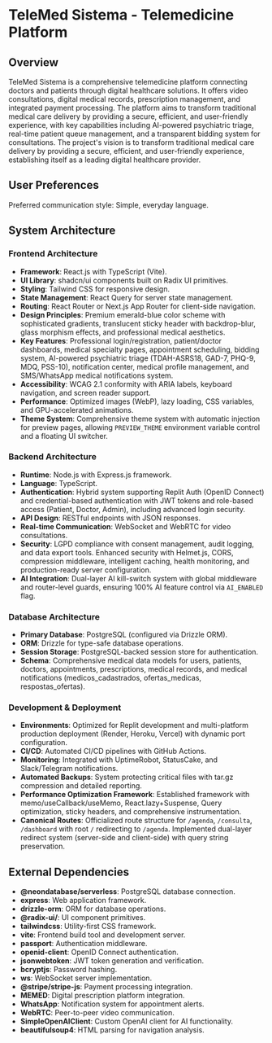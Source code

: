 # TeleMed Sistema - Telemedicine Platform

## Overview
TeleMed Sistema is a comprehensive telemedicine platform connecting doctors and patients through digital healthcare solutions. It offers video consultations, digital medical records, prescription management, and integrated payment processing. The platform aims to transform traditional medical care delivery by providing a secure, efficient, and user-friendly experience, with key capabilities including AI-powered psychiatric triage, real-time patient queue management, and a transparent bidding system for consultations. The project's vision is to transform traditional medical care delivery by providing a secure, efficient, and user-friendly experience, establishing itself as a leading digital healthcare provider.

## User Preferences
Preferred communication style: Simple, everyday language.

## System Architecture

### Frontend Architecture
- **Framework**: React.js with TypeScript (Vite).
- **UI Library**: shadcn/ui components built on Radix UI primitives.
- **Styling**: Tailwind CSS for responsive design.
- **State Management**: React Query for server state management.
- **Routing**: React Router or Next.js App Router for client-side navigation.
- **Design Principles**: Premium emerald-blue color scheme with sophisticated gradients, translucent sticky header with backdrop-blur, glass morphism effects, and professional medical aesthetics.
- **Key Features**: Professional login/registration, patient/doctor dashboards, medical specialty pages, appointment scheduling, bidding system, AI-powered psychiatric triage (TDAH-ASRS18, GAD-7, PHQ-9, MDQ, PSS-10), notification center, medical profile management, and SMS/WhatsApp medical notifications system.
- **Accessibility**: WCAG 2.1 conformity with ARIA labels, keyboard navigation, and screen reader support.
- **Performance**: Optimized images (WebP), lazy loading, CSS variables, and GPU-accelerated animations.
- **Theme System**: Comprehensive theme system with automatic injection for preview pages, allowing `PREVIEW_THEME` environment variable control and a floating UI switcher.

### Backend Architecture
- **Runtime**: Node.js with Express.js framework.
- **Language**: TypeScript.
- **Authentication**: Hybrid system supporting Replit Auth (OpenID Connect) and credential-based authentication with JWT tokens and role-based access (Patient, Doctor, Admin), including advanced login security.
- **API Design**: RESTful endpoints with JSON responses.
- **Real-time Communication**: WebSocket and WebRTC for video consultations.
- **Security**: LGPD compliance with consent management, audit logging, and data export tools. Enhanced security with Helmet.js, CORS, compression middleware, intelligent caching, health monitoring, and production-ready server configuration.
- **AI Integration**: Dual-layer AI kill-switch system with global middleware and router-level guards, ensuring 100% AI feature control via `AI_ENABLED` flag.

### Database Architecture
- **Primary Database**: PostgreSQL (configured via Drizzle ORM).
- **ORM**: Drizzle for type-safe database operations.
- **Session Storage**: PostgreSQL-backed session store for authentication.
- **Schema**: Comprehensive medical data models for users, patients, doctors, appointments, prescriptions, medical records, and medical notifications (medicos_cadastrados, ofertas_medicas, respostas_ofertas).

### Development & Deployment
- **Environments**: Optimized for Replit development and multi-platform production deployment (Render, Heroku, Vercel) with dynamic port configuration.
- **CI/CD**: Automated CI/CD pipelines with GitHub Actions.
- **Monitoring**: Integrated with UptimeRobot, StatusCake, and Slack/Telegram notifications.
- **Automated Backups**: System protecting critical files with tar.gz compression and detailed reporting.
- **Performance Optimization Framework**: Established framework with memo/useCallback/useMemo, React.lazy+Suspense, Query optimization, sticky headers, and comprehensive instrumentation.
- **Canonical Routes**: Officialized route structure for `/agenda`, `/consulta`, `/dashboard` with root `/` redirecting to `/agenda`. Implemented dual-layer redirect system (server-side and client-side) with query string preservation.

## External Dependencies

- **@neondatabase/serverless**: PostgreSQL database connection.
- **express**: Web application framework.
- **drizzle-orm**: ORM for database operations.
- **@radix-ui/**: UI component primitives.
- **tailwindcss**: Utility-first CSS framework.
- **vite**: Frontend build tool and development server.
- **passport**: Authentication middleware.
- **openid-client**: OpenID Connect authentication.
- **jsonwebtoken**: JWT token generation and verification.
- **bcryptjs**: Password hashing.
- **ws**: WebSocket server implementation.
- **@stripe/stripe-js**: Payment processing integration.
- **MEMED**: Digital prescription platform integration.
- **WhatsApp**: Notification system for appointment alerts.
- **WebRTC**: Peer-to-peer video communication.
- **SimpleOpenAIClient**: Custom OpenAI client for AI functionality.
- **beautifulsoup4**: HTML parsing for navigation analysis.